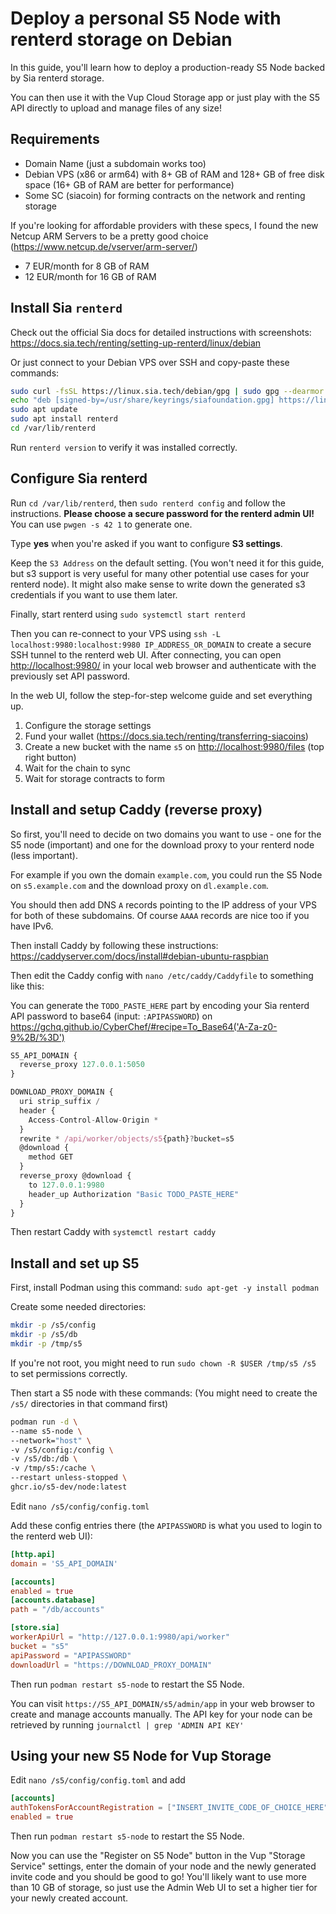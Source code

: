 # Deploy a personal S5 Node with renterd storage on Debian

In this guide, you'll learn how to deploy a production-ready S5 Node backed by Sia renterd storage.

You can then use it with the Vup Cloud Storage app or just play with the S5 API directly to upload and manage files of any size!

## Requirements

- Domain Name (just a subdomain works too)
- Debian VPS (x86 or arm64) with 8+ GB of RAM and 128+ GB of free disk space (16+ GB of RAM are better for performance)
- Some SC (siacoin) for forming contracts on the network and renting storage

If you're looking for affordable providers with these specs, I found the new Netcup ARM Servers to be a pretty good choice (<https://www.netcup.de/vserver/arm-server/>)
- 7 EUR/month for 8 GB of RAM
- 12 EUR/month for 16 GB of RAM

## Install Sia `renterd`

Check out the official Sia docs for detailed instructions with screenshots: <https://docs.sia.tech/renting/setting-up-renterd/linux/debian>

Or just connect to your Debian VPS over SSH and copy-paste these commands:

```bash
sudo curl -fsSL https://linux.sia.tech/debian/gpg | sudo gpg --dearmor -o /usr/share/keyrings/siafoundation.gpg
echo "deb [signed-by=/usr/share/keyrings/siafoundation.gpg] https://linux.sia.tech/debian $(. /etc/os-release && echo "$VERSION_CODENAME") main" | sudo tee /etc/apt/sources.list.d/siafoundation.list
sudo apt update
sudo apt install renterd
cd /var/lib/renterd
```

Run `renterd version` to verify it was installed correctly.

## Configure Sia renterd

Run `cd /var/lib/renterd`, then `sudo renterd config` and follow the instructions. **Please choose a secure password for the renterd admin UI!** You can use `pwgen -s 42 1` to generate one.

Type **yes** when you're asked if you want to configure **S3 settings**.

Keep the `S3 Address` on the default setting. (You won't need it for this guide, but s3 support is very useful for many other potential use cases for your renterd node). It might also make sense to write down the generated s3 credentials if you want to use them later.

Finally, start renterd using `sudo systemctl start renterd`

Then you can re-connect to your VPS using `ssh -L localhost:9980:localhost:9980 IP_ADDRESS_OR_DOMAIN` to create a secure SSH tunnel to the renterd web UI. After connecting, you can open <http://localhost:9980/> in your local web browser and authenticate with the previously set API password.

In the web UI, follow the step-for-step welcome guide and set everything up.

1. Configure the storage settings
2. Fund your wallet (<https://docs.sia.tech/renting/transferring-siacoins>)
3. Create a new bucket with the name `s5` on <http://localhost:9980/files> (top right button)
4. Wait for the chain to sync
5. Wait for storage contracts to form

## Install and setup Caddy (reverse proxy)

So first, you'll need to decide on two domains you want to use - one for the S5 node (important) and one for the download proxy to your renterd node (less important).

For example if you own the domain `example.com`, you could run the S5 Node on `s5.example.com` and the download proxy on `dl.example.com`.

You should then add DNS `A` records pointing to the IP address of your VPS for both of these subdomains. Of course `AAAA` records are nice too if you have IPv6.

Then install Caddy by following these instructions: <https://caddyserver.com/docs/install#debian-ubuntu-raspbian>

Then edit the Caddy config with `nano /etc/caddy/Caddyfile` to something like this:

You can generate the `TODO_PASTE_HERE` part by encoding your Sia renterd API password to base64 (input: `:APIPASSWORD`) on <https://gchq.github.io/CyberChef/#recipe=To_Base64('A-Za-z0-9%2B/%3D')>

```js
S5_API_DOMAIN {
  reverse_proxy 127.0.0.1:5050
}

DOWNLOAD_PROXY_DOMAIN {
  uri strip_suffix /
  header {
    Access-Control-Allow-Origin *
  }
  rewrite * /api/worker/objects/s5{path}?bucket=s5
  @download {
    method GET
  }
  reverse_proxy @download {
    to 127.0.0.1:9980
    header_up Authorization "Basic TODO_PASTE_HERE"
  }
}
```

Then restart Caddy with `systemctl restart caddy`

## Install and set up S5

First, install Podman using this command: `sudo apt-get -y install podman`

Create some needed directories: 

```sh
mkdir -p /s5/config
mkdir -p /s5/db
mkdir -p /tmp/s5
```

If you're not root, you might need to run `sudo chown -R $USER /tmp/s5 /s5` to set permissions correctly.

Then start a S5 node with these commands: (You might need to create the `/s5/` directories in that command first)

```sh
podman run -d \
--name s5-node \
--network="host" \
-v /s5/config:/config \
-v /s5/db:/db \
-v /tmp/s5:/cache \
--restart unless-stopped \
ghcr.io/s5-dev/node:latest
```

Edit `nano /s5/config/config.toml`

Add these config entries there (the `APIPASSWORD` is what you used to login to the renterd web UI):

```toml
[http.api]
domain = 'S5_API_DOMAIN'

[accounts]
enabled = true
[accounts.database]
path = "/db/accounts"

[store.sia]
workerApiUrl = "http://127.0.0.1:9980/api/worker"
bucket = "s5"
apiPassword = "APIPASSWORD"
downloadUrl = "https://DOWNLOAD_PROXY_DOMAIN"

```

Then run `podman restart s5-node` to restart the S5 Node.

You can visit `https://S5_API_DOMAIN/s5/admin/app` in your web browser to create and manage accounts manually. The API key for your node can be retrieved by running `journalctl | grep 'ADMIN API KEY'`

## Using your new S5 Node for Vup Storage

Edit `nano /s5/config/config.toml` and add

```toml
[accounts]
authTokensForAccountRegistration = ["INSERT_INVITE_CODE_OF_CHOICE_HERE"]
enabled = true
```

Then run `podman restart s5-node` to restart the S5 Node.

Now you can use the "Register on S5 Node" button in the Vup "Storage Service" settings, enter the domain of your node and the newly generated invite code and you should be good to go! You'll likely want to use more than 10 GB of storage, so just use the Admin Web UI to set a higher tier for your newly created account.

